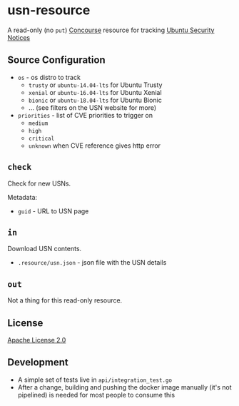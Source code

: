 # usn-resource

A read-only (no `put`) [Concourse](https://concourse.ci) resource for tracking
[Ubuntu Security Notices](https://usn.ubuntu.com/)


## Source Configuration
 * `os` - os distro to track
   * `trusty` or `ubuntu-14.04-lts` for Ubuntu Trusty
   * `xenial` or `ubuntu-16.04-lts` for Ubuntu Xenial
   * `bionic` or `ubuntu-18.04-lts` for Ubuntu Bionic
   * ... (see filters on the USN website for more)
 * `priorities` - list of CVE priorities to trigger on
   * `medium`
   * `high`
   * `critical`
   * `unknown` when CVE reference gives http error


## `check`

Check for new USNs.

Metadata:

 * `guid` - URL to USN page


## `in`

Download USN contents.

 * `.resource/usn.json` - json file with the USN details


## `out`

Not a thing for this read-only resource.

## License

[Apache License 2.0](LICENSE)


## Development
- A simple set of tests live in `api/integration_test.go`
- After a change, building and pushing the docker image manually (it's not pipelined) is needed for most people to consume this
